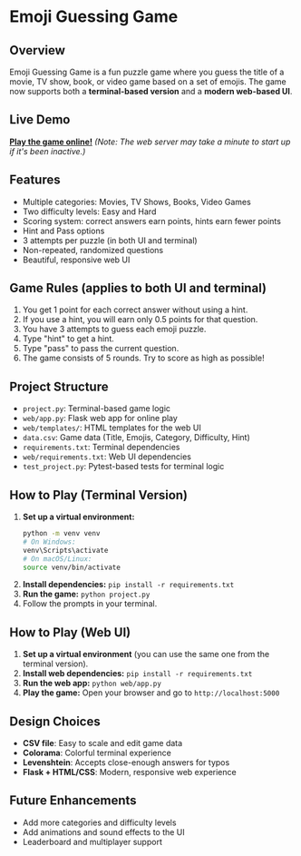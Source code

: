 # Emoji Guessing Game

## Overview
Emoji Guessing Game is a fun puzzle game where you guess the title of a movie, TV show, book, or video game based on a set of emojis. The game now supports both a **terminal-based version** and a **modern web-based UI**.

## Live Demo
**[Play the game online!](https://github.com/SoroushKeyana/Emoji-Guessing-Game)**
*(Note: The web server may take a minute to start up if it's been inactive.)*

## Features
- Multiple categories: Movies, TV Shows, Books, Video Games
- Two difficulty levels: Easy and Hard
- Scoring system: correct answers earn points, hints earn fewer points
- Hint and Pass options
- 3 attempts per puzzle (in both UI and terminal)
- Non-repeated, randomized questions
- Beautiful, responsive web UI

## Game Rules (applies to both UI and terminal)
1. You get 1 point for each correct answer without using a hint.
2. If you use a hint, you will earn only 0.5 points for that question.
3. You have 3 attempts to guess each emoji puzzle.
4. Type "hint" to get a hint.
5. Type "pass" to pass the current question.
6. The game consists of 5 rounds. Try to score as high as possible!

## Project Structure
- `project.py`: Terminal-based game logic
- `web/app.py`: Flask web app for online play
- `web/templates/`: HTML templates for the web UI
- `data.csv`: Game data (Title, Emojis, Category, Difficulty, Hint)
- `requirements.txt`: Terminal dependencies
- `web/requirements.txt`: Web UI dependencies
- `test_project.py`: Pytest-based tests for terminal logic

## How to Play (Terminal Version)
1. **Set up a virtual environment:**
   ```bash
   python -m venv venv
   # On Windows:
   venv\Scripts\activate
   # On macOS/Linux:
   source venv/bin/activate
   ```
2. **Install dependencies:** `pip install -r requirements.txt`
3. **Run the game:** `python project.py`
4. Follow the prompts in your terminal.

## How to Play (Web UI)
1. **Set up a virtual environment** (you can use the same one from the terminal version).
2. **Install web dependencies:** `pip install -r requirements.txt`
3. **Run the web app:** `python web/app.py`
4. **Play the game:** Open your browser and go to `http://localhost:5000`

## Design Choices
- **CSV file**: Easy to scale and edit game data
- **Colorama**: Colorful terminal experience
- **Levenshtein**: Accepts close-enough answers for typos
- **Flask + HTML/CSS**: Modern, responsive web experience

## Future Enhancements
- Add more categories and difficulty levels
- Add animations and sound effects to the UI
- Leaderboard and multiplayer support
